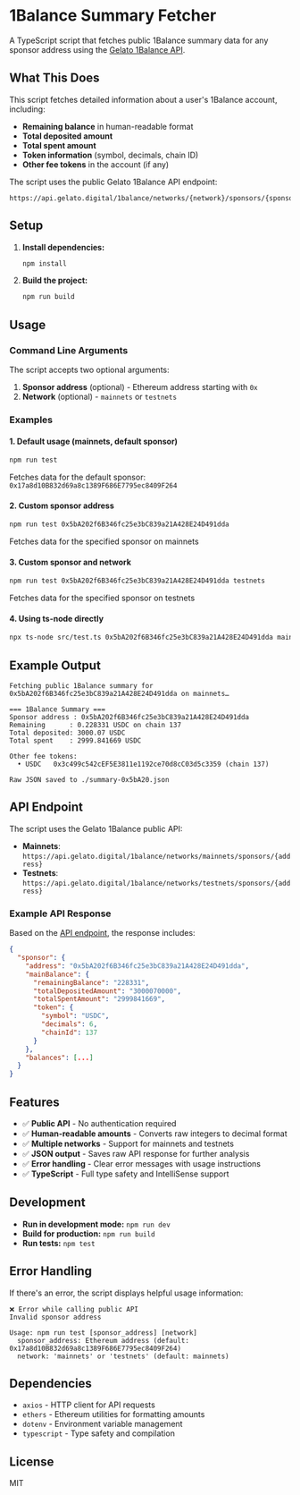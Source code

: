 # 1Balance Summary Fetcher

A TypeScript script that fetches public 1Balance summary data for any sponsor address using the [Gelato 1Balance API](https://api.gelato.digital/1balance/networks/mainnets/sponsors/0x5bA202f6B346fc25e3bC839a21A428E24D491dda).

## What This Does

This script fetches detailed information about a user's 1Balance account, including:

- **Remaining balance** in human-readable format
- **Total deposited amount** 
- **Total spent amount**
- **Token information** (symbol, decimals, chain ID)
- **Other fee tokens** in the account (if any)

The script uses the public Gelato 1Balance API endpoint:
```
https://api.gelato.digital/1balance/networks/{network}/sponsors/{sponsor_address}
```

## Setup

1. **Install dependencies:**
   ```bash
   npm install
   ```

2. **Build the project:**
   ```bash
   npm run build
   ```

## Usage

### Command Line Arguments

The script accepts two optional arguments:

1. **Sponsor address** (optional) - Ethereum address starting with `0x`
2. **Network** (optional) - `mainnets` or `testnets`

### Examples

#### 1. Default usage (mainnets, default sponsor)
```bash
npm run test
```
Fetches data for the default sponsor: `0x17a8d10B832d69a8c1389F686E7795ec8409F264`

#### 2. Custom sponsor address
```bash
npm run test 0x5bA202f6B346fc25e3bC839a21A428E24D491dda
```
Fetches data for the specified sponsor on mainnets

#### 3. Custom sponsor and network
```bash
npm run test 0x5bA202f6B346fc25e3bC839a21A428E24D491dda testnets
```
Fetches data for the specified sponsor on testnets

#### 4. Using ts-node directly
```bash
npx ts-node src/test.ts 0x5bA202f6B346fc25e3bC839a21A428E24D491dda mainnets
```

## Example Output

```
Fetching public 1Balance summary for 0x5bA202f6B346fc25e3bC839a21A428E24D491dda on mainnets…

=== 1Balance Summary ===
Sponsor address : 0x5bA202f6B346fc25e3bC839a21A428E24D491dda
Remaining      : 0.228331 USDC on chain 137
Total deposited: 3000.07 USDC
Total spent    : 2999.841669 USDC

Other fee tokens:
  • USDC   0x3c499c542cEF5E3811e1192ce70d8cC03d5c3359 (chain 137)

Raw JSON saved to ./summary-0x5bA20.json
```

## API Endpoint

The script uses the Gelato 1Balance public API:

- **Mainnets**: `https://api.gelato.digital/1balance/networks/mainnets/sponsors/{address}`
- **Testnets**: `https://api.gelato.digital/1balance/networks/testnets/sponsors/{address}`

### Example API Response

Based on the [API endpoint](https://api.gelato.digital/1balance/networks/mainnets/sponsors/0x5bA202f6B346fc25e3bC839a21A428E24D491dda), the response includes:

```json
{
  "sponsor": {
    "address": "0x5bA202f6B346fc25e3bC839a21A428E24D491dda",
    "mainBalance": {
      "remainingBalance": "228331",
      "totalDepositedAmount": "3000070000",
      "totalSpentAmount": "2999841669",
      "token": {
        "symbol": "USDC",
        "decimals": 6,
        "chainId": 137
      }
    },
    "balances": [...]
  }
}
```

## Features

- ✅ **Public API** - No authentication required
- ✅ **Human-readable amounts** - Converts raw integers to decimal format
- ✅ **Multiple networks** - Support for mainnets and testnets
- ✅ **JSON output** - Saves raw API response for further analysis
- ✅ **Error handling** - Clear error messages with usage instructions
- ✅ **TypeScript** - Full type safety and IntelliSense support

## Development

- **Run in development mode:** `npm run dev`
- **Build for production:** `npm run build`
- **Run tests:** `npm test`

## Error Handling

If there's an error, the script displays helpful usage information:

```
❌ Error while calling public API
Invalid sponsor address

Usage: npm run test [sponsor_address] [network]
  sponsor_address: Ethereum address (default: 0x17a8d10B832d69a8c1389F686E7795ec8409F264)
  network: 'mainnets' or 'testnets' (default: mainnets)
```

## Dependencies

- `axios` - HTTP client for API requests
- `ethers` - Ethereum utilities for formatting amounts
- `dotenv` - Environment variable management
- `typescript` - Type safety and compilation

## License

MIT 